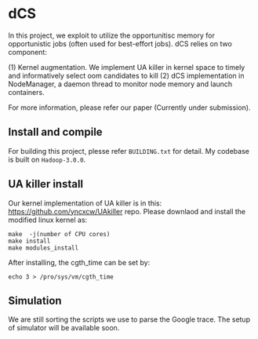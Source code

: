 # dCS

In this project, we exploit to utilize the opportunitisc memory for opportunistic jobs (often used for best-effort jobs).
dCS relies on two component:

(1) Kernel augmentation. We implement UA killer in kernel space to timely and informatively select oom candidates to kill
(2) dCS implementation in NodeManager, a daemon thread to monitor node memory and launch containers.

For more information, please refer our paper (Currently under submission).

## Install and compile
For building this project, plesse refer `BUILDING.txt` for detail. My codebase is built on `Hadoop-3.0.0`. 

## UA killer install
Our kernel implementation of UA killer is in this: https://github.com/yncxcw/UAkiller repo. Please downlaod and install 
the modified linux kernel as:
```
make  -j(number of CPU cores)
make install
make modules_install
```
After installing, the cgth\_time can be set by:
```
echo 3 > /pro/sys/vm/cgth_time
```
## Simulation
We are still sorting the scripts we use to parse the Google trace. The setup of simulator will be available soon.

